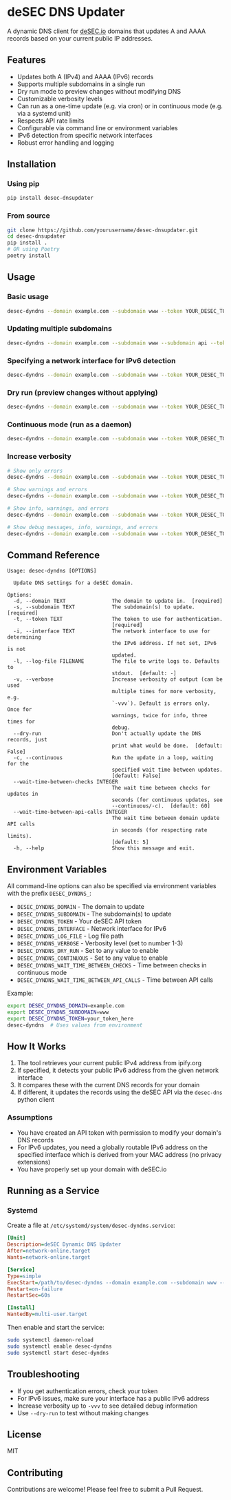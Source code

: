 # deSEC DNS Updater

A dynamic DNS client for [deSEC.io](https://desec.io) domains that updates A and AAAA records based on your current public IP addresses.

## Features

- Updates both A (IPv4) and AAAA (IPv6) records
- Supports multiple subdomains in a single run
- Dry run mode to preview changes without modifying DNS
- Customizable verbosity levels
- Can run as a one-time update (e.g. via cron) or in continuous mode (e.g. via a systemd unit)
- Respects API rate limits
- Configurable via command line or environment variables
- IPv6 detection from specific network interfaces
- Robust error handling and logging

## Installation

### Using pip

```bash
pip install desec-dnsupdater
```

### From source

```bash
git clone https://github.com/yourusername/desec-dnsupdater.git
cd desec-dnsupdater
pip install .
# OR using Poetry
poetry install
```

## Usage

### Basic usage

```bash
desec-dyndns --domain example.com --subdomain www --token YOUR_DESEC_TOKEN
```

### Updating multiple subdomains

```bash
desec-dyndns --domain example.com --subdomain www --subdomain api --token YOUR_DESEC_TOKEN
```

### Specifying a network interface for IPv6 detection

```bash
desec-dyndns --domain example.com --subdomain www --token YOUR_DESEC_TOKEN --interface eth0
```

### Dry run (preview changes without applying)

```bash
desec-dyndns --domain example.com --subdomain www --token YOUR_DESEC_TOKEN --dry-run
```

### Continuous mode (run as a daemon)

```bash
desec-dyndns --domain example.com --subdomain www --token YOUR_DESEC_TOKEN --continuous
```

### Increase verbosity

```bash
# Show only errors
desec-dyndns --domain example.com --subdomain www --token YOUR_DESEC_TOKEN

# Show warnings and errors
desec-dyndns --domain example.com --subdomain www --token YOUR_DESEC_TOKEN -v

# Show info, warnings, and errors
desec-dyndns --domain example.com --subdomain www --token YOUR_DESEC_TOKEN -vv

# Show debug messages, info, warnings, and errors
desec-dyndns --domain example.com --subdomain www --token YOUR_DESEC_TOKEN -vvv
```

## Command Reference

```
Usage: desec-dyndns [OPTIONS]

  Update DNS settings for a deSEC domain.

Options:
  -d, --domain TEXT               The domain to update in.  [required]
  -s, --subdomain TEXT            The subdomain(s) to update.  [required]
  -t, --token TEXT                The token to use for authentication.
                                  [required]
  -i, --interface TEXT            The network interface to use for determining
                                  the IPv6 address. If not set, IPv6 is not
                                  updated.
  -l, --log-file FILENAME         The file to write logs to. Defaults to
                                  stdout.  [default: -]
  -v, --verbose                   Increase verbosity of output (can be used
                                  multiple times for more verbosity, e.g.
                                  `-vvv`). Default is errors only. Once for
                                  warnings, twice for info, three times for
                                  debug.
  --dry-run                       Don't actually update the DNS records, just
                                  print what would be done.  [default: False]
  -c, --continuous                Run the update in a loop, waiting for the
                                  specified wait time between updates.
                                  [default: False]
  --wait-time-between-checks INTEGER
                                  The wait time between checks for updates in
                                  seconds (for continuous updates, see
                                  --continuous/-c).  [default: 60]
  --wait-time-between-api-calls INTEGER
                                  The wait time between domain update API calls
                                  in seconds (for respecting rate limits).
                                  [default: 5]
  -h, --help                      Show this message and exit.
```

## Environment Variables

All command-line options can also be specified via environment variables with the prefix `DESEC_DYNDNS_`:

- `DESEC_DYNDNS_DOMAIN` - The domain to update
- `DESEC_DYNDNS_SUBDOMAIN` - The subdomain(s) to update
- `DESEC_DYNDNS_TOKEN` - Your deSEC API token
- `DESEC_DYNDNS_INTERFACE` - Network interface for IPv6
- `DESEC_DYNDNS_LOG_FILE` - Log file path
- `DESEC_DYNDNS_VERBOSE` - Verbosity level (set to number 1-3)
- `DESEC_DYNDNS_DRY_RUN` - Set to any value to enable
- `DESEC_DYNDNS_CONTINUOUS` - Set to any value to enable
- `DESEC_DYNDNS_WAIT_TIME_BETWEEN_CHECKS` - Time between checks in continuous mode
- `DESEC_DYNDNS_WAIT_TIME_BETWEEN_API_CALLS` - Time between API calls

Example:
```bash
export DESEC_DYNDNS_DOMAIN=example.com
export DESEC_DYNDNS_SUBDOMAIN=www
export DESEC_DYNDNS_TOKEN=your_token_here
desec-dyndns  # Uses values from environment
```

## How It Works

1. The tool retrieves your current public IPv4 address from ipify.org
2. If specified, it detects your public IPv6 address from the given network interface
3. It compares these with the current DNS records for your domain
4. If different, it updates the records using the deSEC API via the `desec-dns` python client

### Assumptions

- You have created an API token with permission to modify your domain's DNS records
- For IPv6 updates, you need a globally routable IPv6 address on the specified interface which is derived from your MAC address (no privacy extensions)
- You have properly set up your domain with deSEC.io

## Running as a Service

### Systemd

Create a file at `/etc/systemd/system/desec-dyndns.service`:

```ini
[Unit]
Description=deSEC Dynamic DNS Updater
After=network-online.target
Wants=network-online.target

[Service]
Type=simple
ExecStart=/path/to/desec-dyndns --domain example.com --subdomain www --token YOUR_TOKEN --interface eth0 --continuous
Restart=on-failure
RestartSec=60s

[Install]
WantedBy=multi-user.target
```

Then enable and start the service:

```bash
sudo systemctl daemon-reload
sudo systemctl enable desec-dyndns
sudo systemctl start desec-dyndns
```

## Troubleshooting

- If you get authentication errors, check your token
- For IPv6 issues, make sure your interface has a public IPv6 address
- Increase verbosity up to `-vvv` to see detailed debug information
- Use `--dry-run` to test without making changes

## License

MIT

## Contributing

Contributions are welcome! Please feel free to submit a Pull Request.